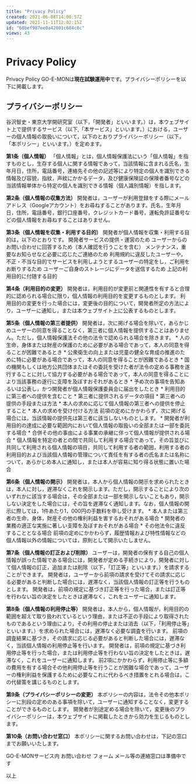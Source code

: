 ```yaml
---
title: "Privacy Policy"
created: 2021-06-08T14:00:57Z
updated: 2021-11-11T12:02:15Z
id: "60bef987ee0a42001c684c0c"
views: 43
---
```


# Privacy Policy

Privacy Policy
GO-E-MONは**現在試験運用中**です。プライバシーポリシーを以下に掲載します。

## プライバシーポリシー
谷沢智史・東京大学開研究室（以下，「開発者」といいます。）は，本ウェブサイト上で提供するサービス（以下,「本サービス」といいます。）における，ユーザーの個人情報の取扱いについて，以下のとおりプライバシーポリシー（以下，「本ポリシー」といいます。）を定めます。

**第1条（個人情報）**
「個人情報」とは，個人情報保護法にいう「個人情報」を指すものとし，生存する個人に関する情報であって，当該情報に含まれる氏名，生年月日，住所，電話番号，連絡先その他の記述等により特定の個人を識別できる情報及び容貌，指紋，声紋にかかるデータ，及び健康保険証の保険者番号などの当該情報単体から特定の個人を識別できる情報（個人識別情報）を指します。

**第2条（個人情報の収集方法）**
開発者は，ユーザーが利用登録をする際にメールアドレス（Googleアカウント）をお尋ねすることがあります。氏名，生年月日，住所，電話番号，銀行口座番号，クレジットカード番号，運転免許証番号などの個人情報をお尋ねすることはありません。

**第3条（個人情報を収集・利用する目的）**
開発者が個人情報を収集・利用する目的は，以下のとおりです。
 開発者サービスの提供・運営のため
 ユーザーからのお問い合わせに回答するため（本人確認を行うことを含む）
 メンテナンス，重要なお知らせなど必要に応じたご連絡のため
 利用規約に違反したユーザーや，不正・不当な目的でサービスを利用しようとするユーザーの特定をし，ご利用をお断りするため
 ユーザーご自身のストレージにデータを送信するため
 上記の利用目的に付随する目的

**第4条（利用目的の変更）**
 開発者は，利用目的が変更前と関連性を有すると合理的に認められる場合に限り，個人情報の利用目的を変更するものとします。
 利用目的の変更を行った場合には，変更後の目的について，開発者所定の方法により，ユーザーに通知し，または本ウェブサイト上に公表するものとします。

**第5条（個人情報の第三者提供）**
 開発者は，次に掲げる場合を除いて，あらかじめユーザーの同意を得ることなく，第三者に個人情報を提供することはありません。ただし，個人情報保護法その他の法令で認められる場合を除きます。
    * 人の生命，身体または財産の保護のために必要がある場合であって，本人の同意を得ることが困難であるとき
    * 公衆衛生の向上または児童の健全な育成の推進のために特に必要がある場合であって，本人の同意を得ることが困難であるとき
    * 国の機関もしくは地方公共団体またはその委託を受けた者が法令の定める事務を遂行することに対して協力する必要がある場合であって，本人の同意を得ることにより当該事務の遂行に支障を及ぼすおそれがあるとき
    * 予め次の事項を告知あるいは公表し，かつ開発者が個人情報保護委員会に届出をしたとき
        * 利用目的に第三者への提供を含むこと
        * 第三者に提供されるデータの項目
        * 第三者への提供の手段または方法
        * 本人の求めに応じて個人情報の第三者への提供を停止すること
        * 本人の求めを受け付ける方法
 前項の定めにかかわらず，次に掲げる場合には，当該情報の提供先は第三者に該当しないものとします。
    * 開発者が利用目的の達成に必要な範囲内において個人情報の取扱いの全部または一部を委託する場合
    * 合併その他の事由による事業の承継に伴って個人情報が提供される場合
    * 個人情報を特定の者との間で共同して利用する場合であって，その旨並びに共同して利用される個人情報の項目，共同して利用する者の範囲，利用する者の利用目的および当該個人情報の管理について責任を有する者の氏名または名称について，あらかじめ本人に通知し，または本人が容易に知り得る状態に置いた場合

**第6条（個人情報の開示）**
 開発者は，本人から個人情報の開示を求められたときは，本人に対し，遅滞なくこれを開示します。ただし，開示することにより次のいずれかに該当する場合は，その全部または一部を開示しないこともあり，開示しない決定をした場合には，その旨を遅滞なく通知します。なお，個人情報の開示に際しては，1件あたり1，000円の手数料を申し受けます。
    * 本人または第三者の生命，身体，財産その他の権利利益を害するおそれがある場合
    * 開発者の業務の適正な実施に著しい支障を及ぼすおそれがある場合
    * その他法令に違反することとなる場合
 前項の定めにかかわらず，履歴情報および特性情報などの個人情報以外の情報については，原則として開示いたしません。

**第7条（個人情報の訂正および削除）**
 ユーザーは，開発者の保有する自己の個人情報が誤った情報である場合には，開発者が定める手続きにより，開発者に対して個人情報の訂正，追加または削除（以下，「訂正等」といいます。）を請求することができます。
 開発者は，ユーザーから前項の請求を受けてその請求に応じる必要があると判断した場合には，遅滞なく，当該個人情報の訂正等を行うものとします。
 開発者は，前項の規定に基づき訂正等を行った場合，または訂正等を行わない旨の決定をしたときは遅滞なく，これをユーザーに通知します。

**第8条（個人情報の利用停止等）**
 開発者は，本人から，個人情報が，利用目的の範囲を超えて取り扱われているという理由，または不正の手段により取得されたものであるという理由により，その利用の停止または消去（以下，「利用停止等」といいます。）を求められた場合には，遅滞なく必要な調査を行います。
 前項の調査結果に基づき，その請求に応じる必要があると判断した場合には，遅滞なく，当該個人情報の利用停止等を行います。
 開発者は，前項の規定に基づき利用停止等を行った場合，または利用停止等を行わない旨の決定をしたときは，遅滞なく，これをユーザーに通知します。
 前2項にかかわらず，利用停止等に多額の費用を有する場合その他利用停止等を行うことが困難な場合であって，ユーザーの権利利益を保護するために必要なこれに代わるべき措置をとれる場合は，この代替策を講じるものとします。

**第9条（プライバシーポリシーの変更）**
 本ポリシーの内容は，法令その他本ポリシーに別段の定めのある事項を除いて，ユーザーに通知することなく，変更することができるものとします。
 開発者が別途定める場合を除いて，変更後のプライバシーポリシーは，本ウェブサイトに掲載したときから効力を生じるものとします。

**第10条（お問い合わせ窓口）**
本ポリシーに関するお問い合わせは，下記の窓口までお願いいたします。

 GO-E-MONサービス内 お問い合わせ フォーム
 メール等の連絡窓口は準備中です

以上

